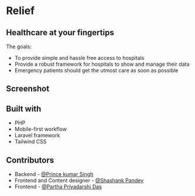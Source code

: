 # Relief

## Healthcare at your fingertips

The goals:

- To provide simple and hassle free access to hospitals
- Provide a robust framework for hospitals to show and manage their data
- Emergency patients should get the utmost care as soon as possible

## Screenshot

<!-- <div align="center">
  <img src="https://user-images.githubusercontent.com/35031228/148137582-7a9a91f6-9129-43be-ae9a-1b8d25c015db.png" alt="mobile view" width="300"/>
  <img src="https://user-images.githubusercontent.com/35031228/148137584-07bf82f0-69d5-4513-aa3b-c01cb89645cf.png" alt="tablet view" width="400"/>
  <img src="https://user-images.githubusercontent.com/35031228/148599848-9358c011-3db4-4a6a-8680-e74d5fad291b.png" alt="desktop view" width="600"/>
</div> -->

## Built with

- PHP
- Mobile-first workflow
- Laravel framework
- Tailwind CSS

## Contributors

- Backend - [@Prince kumar Singh](https://github.com/iprincekumarsingh)
- Frontend and Content designer - [@Shashank Pandey](https://github.com/shashank-iter)
- Frontend - [@Partha Priyadarshi Das](https://github.com/MrSnor)
